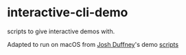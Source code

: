 # interactive-cli-demo

scripts to give interactive demos with.

Adapted to run on macOS from 
[Josh Duffney](https://twitter.com/joshduffney)'s demo
[scripts](https://github.com/duffney/secure-supply-chain-on-aks/tree/main/scripts/demo)
